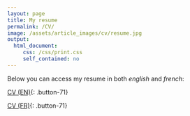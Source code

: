 ```yaml
---
layout: page
title: My resume
permalink: /CV/
image: /assets/article_images/cv/resume.jpg
output: 
  html_document:
     css: /css/print.css
     self_contained: no
---
```


Below you can access my resume in both *english* and *french*:

[CV (EN)](https://manuneuro.github.io/EmmanuelCalvet/assets/cv/CV_Emmanuel_Calvet__EN.pdf){: .button-71}

[CV (FR)](https://manuneuro.github.io/EmmanuelCalvet/assets/cv/CV_Emmanuel_Calvet__FR_.pdf){: .button-71}
